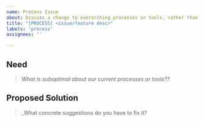 ```yaml
---
name: Process Issue
about: Discuss a change to overarching processes or tools, rather than a specific piece of data.
title: "[PROCESS] <issue/feature desc>"
labels: 'process'
assignees: ''

---
```


## Need
>_What is suboptimal about our current processes or tools??_

## Proposed Solution
>_What concrete suggestions do you have to fix it?
